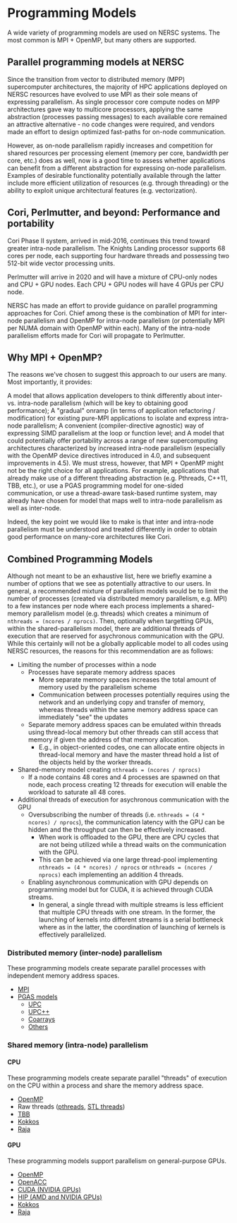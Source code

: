 # Programming Models

A wide variety of programming models are used on NERSC systems. The
most common is MPI + OpenMP, but many others are supported.

## Parallel programming models at NERSC
Since the transition from vector to distributed memory (MPP) supercomputer architectures, the majority of HPC applications
deployed on NERSC resources have evolved to use MPI as their sole means of expressing parallelism. As single processor core
compute nodes on MPP architectures gave way to multicore processors, applying the same abstraction (processes passing
messages) to each available core remained an attractive alternative - no code changes were required, and vendors made an
effort to design optimized fast-paths for on-node communication.

However, as on-node parallelism rapidly increases and competition for shared resources per processing element (memory per
core, bandwidth per core, etc.) does as well, now is a good time to assess whether applications can benefit from a
different abstraction for expressing on-node parallelism. Examples of desirable functionality potentially available
through the latter include more efficient utilization of resources (e.g. through threading) or the ability to exploit
unique architectural features (e.g. vectorization).

## Cori, Perlmutter, and beyond: Performance and portability
Cori Phase II system, arrived in mid-2016, continues this trend toward greater intra-node parallelism. The Knights Landing
processor supports 68 cores per node, each supporting four hardware threads and possessing two 512-bit wide vector
processing units.

Perlmutter will arrive in 2020 and will have a mixture of CPU-only nodes and CPU + GPU nodes. Each CPU + GPU nodes will
have 4 GPUs per CPU node.

NERSC has made an effort to provide guidance on parallel programming approaches for Cori. Chief among these is the combination
of MPI for inter-node parallelism and OpenMP for intra-node parallelism (or potentially MPI per NUMA domain with OpenMP
within each). Many of the intra-node parallelism efforts made for Cori will propagate to Perlmutter.

## Why MPI + OpenMP?
The reasons we've chosen to suggest this approach to our users are many. Most importantly, it provides:

A model that allows application developers to think differently about inter- vs. intra-node parallelism
(which will be key to obtaining good performance);
A "gradual" onramp (in terms of application refactoring / modification) for existing pure-MPI applications to isolate
and express intra-node parallelism;
A convenient (compiler-directive agnostic) way of expressing SIMD parallelism at the loop or function level; and
A model that could potentially offer portability across a range of new supercomputing architectures characterized by
increased intra-node parallelism (especially with the OpenMP device directives introduced in 4.0, and subsequent
improvements in 4.5).
We must stress, however, that MPI + OpenMP might not be the right choice for all applications. For example, applications
that already make use of a different threading abstraction (e.g. Pthreads, C++11, TBB, etc.), or use a PGAS programming
model for one-sided communication, or use a thread-aware task-based runtime system, may already have chosen for model that
maps well to intra-node parallelism as well as inter-node.

Indeed, the key point we would like to make is that inter and intra-node parallelism must be understood and treated
differently in order to obtain good performance on many-core architectures like Cori.

## Combined Programming Models

Although not meant to be an exhaustive list, here we briefly examine a number of options that we see as potentially
attractive to our users. In general, a recommended mixture of parallelism models would be to limit the number of
processes (created via distributed memory parallelism, e.g. MPI) to a few instances per node where each process
implements a shared-memory parallelism model (e.g. threads) which creates a minimum of `nthreads = (ncores / nprocs)`.
Then, optionally when targetting GPUs, within the shared-parallelism model, there are additional threads of execution
that are reserved for asychronous communication with the GPU. While this certainly will not be a globally applicable
model to all codes using NERSC resources, the reasons for this recommendation are as follows:

- Limiting the number of processes within a node
  - Processes have separate memory address spaces
    - More separate memory spaces increases the total amount of memory used by the parallelism scheme
    - Communication between processes potentially requires using the network and an underlying copy and transfer of
    memory, whereas threads within the same memory address space can immediately "see" the updates
  - Separate memory address spaces can be emulated within threads using thread-local memory but other threads can
  still access that memory if given the address of that memory allocation.
    - E.g., in object-oriented codes, one can allocate entire objects in thread-local memory and have the master thread
    hold a list of the objects held by the worker threads.
- Shared-memory model creating `nthreads = (ncores / nprocs)`
  - If a node contains 48 cores and 4 processes are spawned on that node, each process creating 12 threads for
  execution will enable the workload to saturate all 48 cores.
- Additional threads of execution for asychronous communication with the GPU
  - Oversubscribing the number of threads (i.e. `nthreads = (4 * ncores) / nprocs`), the communication latency with
  the GPU can be hidden and the throughput can then be effectively increased.
    - When work is offloaded to the GPU, there are CPU cycles that are not being utilized while a thread waits on the
    communication with the GPU.
    - This can be achieved via one large thread-pool implementing `nthreads = (4 * ncores) / nprocs` or
    `nthreads = (ncores / nprocs)` each implementing an addition 4 threads.
  - Enabling asynchronous communication with GPU depends on programming model but for CUDA, it is achieved through
  CUDA streams.
    - In general, a single thread with multiple streams is less efficient that multiple CPU threads with
    one stream. In the former, the launching of kernels into different streams is a serial bottleneck where as in the
    latter, the coordination of launching of kernels is effectively parallelized.


### Distributed memory (inter-node) parallelism

These programming models create separate parallel processes with independent memory address spaces.

- [MPI](mpi/index.md)
- [PGAS models](https://en.wikipedia.org/wiki/Partitioned_global_address_space)
  - [UPC](https://upc.lbl.gov/)
  - [UPC++](upcxx.md)
  - [Coarrays](coarrays.md)
  - [Others](https://en.wikipedia.org/wiki/Partitioned_global_address_space)

### Shared memory (intra-node) parallelism

#### CPU

These programming models create separate parallel "threads" of execution on the CPU within a process and share the memory address space.

- [OpenMP](openmp/openmp.md)
- Raw threads ([pthreads](https://en.wikipedia.org/wiki/POSIX_Threads), [STL threads](https://en.cppreference.com/w/cpp/thread/thread))
- [TBB](https://www.threadingbuildingblocks.org/)
- [Kokkos](kokkos.md)
- [Raja](raja.md)

#### GPU

These programming models support parallelism on general-purpose GPUs.

- [OpenMP](openmp/openmp.md)
- [OpenACC](https://www.openacc.org/)
- [CUDA (NVIDIA GPUs)](https://developer.nvidia.com/about-cuda)
- [HIP (AMD and NVIDIA GPUs)](https://gpuopen.com/compute-product/hip-convert-cuda-to-portable-c-code/)
- [Kokkos](kokkos.md)
- [Raja](raja.md)


<!-- Old notes from old page that may potentially be integrated into the above

- [MPI](mpi/index.md)
  - While pure MPI using the classic two-sided (non-RMA components of MPI-2) messaging model indeed works on NERSC Cori,
  it fails to address many of the concerns we raised above. We do not expect that this approach will perform well for
  most applications.
- [MPI + MPI](mpi/index.md)
  - With the MPI-3 standard, shared memory programming on-node is possible via MPI's remote memory access (RMA) API,
  yielding an MPI + MPI model (RMA can also be used off-node). The upside of this approach is that one requires only one
  library for parallelism. For a program with shared memory parallelism at a very high level where most data is private
  by default, this is a powerful model.
- [MPI](mpi/index.md) + X (CPU)
  - While MPI + OpenMP was covered in some details above, we recognize that other options are possible under an MPI + X
  approach. For example, one could use a different threading model to express on-node parallelism, such as native C++
  concurrency primitives (available since C++11 and likely to improve considerably in 14 and 17) or Intel's TBB, as well
  as data container / execution abstractions like Kokkos.
  - [MPI](mpi/index.md) + [OpenMP](openmp/openmp.md)
    - As noted above, OpenMP provides a way to express on-node parallelism (including SIMD) with ease at a relatively fine
    level. In recent years, overhead due to thread team spin-up, fork and join operations and thread synchronization has
    been reduced drastically in common OpenMP runtimes.
  - [MPI](mpi/index.md) + [Kokkos](kokkos.md)
  - [MPI](mpi/index.md) + [Raja](raja.md)
  - [MPI](mpi/index.md) + [TBB](https://www.threadingbuildingblocks.org/)
- [MPI](mpi/index.md) + Z (GPU)
  - MPI can be combined with programming model "Z" that enables execution on the GPU
  - MPI + OpenMP
  - MPI + OpenACC
  - MPI + CUDA
  - MPI + HIP
  - MPI + [Kokkos](kokkos.md)
- [MPI](mpi/index.md) + X (CPU) + Z (GPU)
  - MPI can be combined with programming model "X" that enables threading and programming model "Y" that enables execution
  on the GPU
  - MPI + OpenMP (threading) + CUDA
  - MPI + pthreads + CUDA
  - MPI + STL threads + CUDA

## Efforts toward next-generation programming models
There are a number of ongoing efforts in the HPC research community to develop new programming systems geared toward
future exascale architectures. The DOE X-Stack program in particular is one such centralized effort that includes
projects integrating many of the key programming abstractions noted above, such as DAG-based execution and global
address space communication models.
-->
